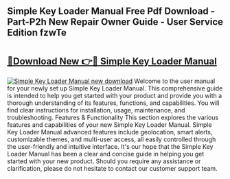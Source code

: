 ## Simple Key Loader Manual Free Pdf Download - Part-P2h New Repair Owner Guide - User Service Edition fzwTe

# <h2><a href="http://cf22843.oget.top/?id=Simple+Key+Loader+Manual">🔗Download New 👉🔴 Simple Key Loader Manual</a></h2>

[![Simple Key Loader Manual new download](https://i.imgur.com/5g1atiW.png)](http://cf22843.oget.top/?id=Simple+Key+Loader+Manual)
Welcome to the user manual for your newly set up Simple Key Loader Manual. This comprehensive guide is intended to help you get started with your product and provide you with a thorough understanding of its features, functions, and capabilities. You will find clear instructions for installation, usage, maintenance, and troubleshooting. Features & Functionality This section explores the various features and capabilities of your new Simple Key Loader Manual. Simple Key Loader Manual advanced features include geolocation, smart alerts, customizable themes, and multi-user access, all easily controlled through the user-friendly and intuitive interface. It's our hope that the Simple Key Loader Manual has been a clear and concise guide in helping you get started with your new product. Should you require any assistance or clarification, please do not hesitate to contact our customer support team.
